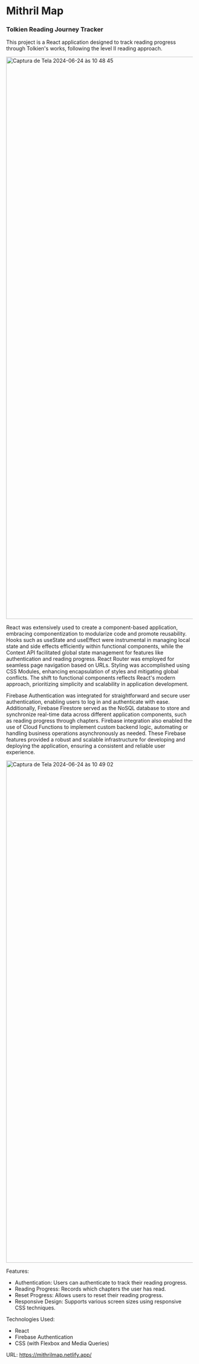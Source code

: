 <h1>Mithril Map</h1>
<h3>Tolkien Reading Journey Tracker</h3>


This project is a React application designed to track reading progress through Tolkien's works, following the level II reading approach.

<img width="1519" alt="Captura de Tela 2024-06-24 às 10 48 45" src="https://github.com/raqueldebiase/mithrilmap/assets/94414829/f842aa52-7ed3-4c47-8d4c-e9fc31cdcaa1">

React was extensively used to create a component-based application, embracing componentization to modularize code and promote reusability. Hooks such as useState and useEffect were instrumental in managing local state and side effects efficiently within functional components, while the Context API facilitated global state management for features like authentication and reading progress. React Router was employed for seamless page navigation based on URLs. Styling was accomplished using CSS Modules, enhancing encapsulation of styles and mitigating global conflicts. The shift to functional components reflects React's modern approach, prioritizing simplicity and scalability in application development.

Firebase Authentication was integrated for straightforward and secure user authentication, enabling users to log in and authenticate with ease. Additionally, Firebase Firestore served as the NoSQL database to store and synchronize real-time data across different application components, such as reading progress through chapters. Firebase integration also enabled the use of Cloud Functions to implement custom backend logic, automating or handling business operations asynchronously as needed. These Firebase features provided a robust and scalable infrastructure for developing and deploying the application, ensuring a consistent and reliable user experience.

<img width="1357" alt="Captura de Tela 2024-06-24 às 10 49 02" src="https://github.com/raqueldebiase/mithrilmap/assets/94414829/cdd18f5e-0b8f-44d5-9c56-4c618cdc8d3b">

Features: 

<ul>
  <li>Authentication: Users can authenticate to track their reading progress.</li>
  <li>Reading Progress: Records which chapters the user has read.</li>
  <li>Reset Progress: Allows users to reset their reading progress.</li>
  <li>Responsive Design: Supports various screen sizes using responsive CSS techniques.</li>
</ul>


Technologies Used:

<ul>
  <li>React</li>
  <li>Firebase Authentication</li>
  <li>CSS (with Flexbox and Media Queries)</li>
</ul>

URL: https://mithrilmap.netlify.app/

